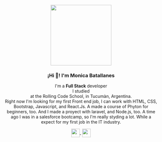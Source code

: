   <p align="center" width="300">
   <img align="center" width="200" src="" />
   <h3 align="center">¡Hi 👋! I'm Monica Batallanes</h3>
  </p>
  <p align="center">I'm a <strong> Full Stack</strong> developer<br />
  I studied <br> at the Rolling Code School, in Tucumàn, Argentina. <br> Right now I'm looking for my first Front end job, I can work with HTML, CSS, Bootstrap, Javascript, and React.Js. A made a course of Phyton for beginners, too. And I made a proyect with laravel, and Node.js, too. A time ago I was in a salesforce bootcamp, so I'm really styding a lot. While a expect for my first job in the IT industry.</p>
  <p align="center">
   <a href="https://www.linkedin.com/in/monicabatallanes" target="blank" style='margin-right:4px'>
    <img align="center" src="https://cdn.jsdelivr.net/npm/simple-icons@3.0.1/icons/linkedin.svg" alt="" height="28px" width="28px" />
   </a>
   <a href="https://www.instagram.com/monibatallanes" target="blank">
    <img align="center" src="https://cdn.jsdelivr.net/npm/simple-icons@3.0.1/icons/instagram.svg" alt="" height="28px" width="28px" />
   </a>
  </p>
